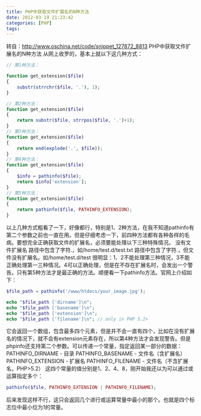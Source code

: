 ```yaml
---
title: PHP中获取文件扩展名的N种方法
date: 2012-03-19 21:23:42
categories: [PHP]
tags: 
---
```


转自：<a href="http://www.oschina.net/code/snippet_127872_8813" title="http://www.oschina.net/code/snippet_127872_8813">http://www.oschina.net/code/snippet_127872_8813</a>
PHP中获取文件扩展名的N种方法 
从网上收罗的，基本上就以下这几种方式：



```php
// 第1种方法：

function get_extension($file)
{
    substr(strrchr($file, '.'), 1);
}

// 第2种方法：
function get_extension($file)
{
    return substr($file, strrpos($file, '.')+1);
}
// 第3种方法：
function get_extension($file)
{
    return end(explode('.', $file));
}
// 第4种方法：
function get_extension($file)
{
    $info = pathinfo($file);
    return $info['extension'];
}
// 第5种方法：
function get_extension($file)
{
    return pathinfo($file, PATHINFO_EXTENSION);
}
```
<!--more-->
以上几种方式粗看了一下，好像都行，特别是1、2种方法，在我不知道pathinfo有第二个参数之前也一直在用。但是仔细考虑一下，前四种方法都有各种各样的毛病。要想完全正确获取文件的扩展名，必须要能处理以下三种特殊情况。
没有文件扩展名
路径中包含了字符.，如/home/test.d/test.txt
路径中包含了字符.，但文件没有扩展名。如/home/test.d/test
很明显：1、2不能处理第三种情况，3不能正确处理第一三种情况。4可以正确处理，但是在不存在扩展名时，会发出一个警告。只有第5种方法才是最正确的方法。顺便看一下pathinfo方法。官网上介绍如下：


```php
$file_path = pathinfo('/www/htdocs/your_image.jpg');

echo "$file_path ['dirname']\n";
echo "$file_path ['basename']\n";
echo "$file_path ['extension']\n";
echo "$file_path ['filename']\n"; // only in PHP 5.2+

```
它会返回一个数组，包含最多四个元素，但是并不会一直有四个，比如在没有扩展名的情况下，就不会有extension元素存在，所以第4种方法才会发现警告。但是phpinfo还支持第二个参数。可以传递一个常量，指定返回某一部分的数据：
PATHINFO_DIRNAME - 目录
PATHINFO_BASENAME - 文件名（含扩展名）
PATHINFO_EXTENSION - 扩展名
PATHINFO_FILENAME - 文件名（不含扩展名，PHP>5.2）
这四个常量的值分别是1、2、4、8，刚开始我还以为可以通过或运算指定多个：

```php
pathinfo($file, PATHINFO_EXTENSION | PATHINFO_FILENAME);
```
后来发现这样不行，这只会返回几个进行或运算常量中最小的那个。也就是四个标志位中最小位为1的常量。